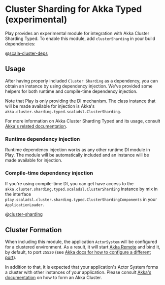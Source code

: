 <!--- Copyright (C) 2009-2019 Lightbend Inc. <https://www.lightbend.com> -->
# Cluster Sharding for Akka Typed (experimental)

Play provides an experimental module for integration with Akka Cluster Sharding Typed. To enable this module, add `clusterSharding` in your build dependencies:

@[scala-cluster-deps](code/scalaguide.clusterdeps.sbt)

## Usage

After having properly included `Cluster Sharding` as a dependency, you can obtain an instance by using dependency injection.
We've provided some helpers for both runtime and compile-time dependency injection.

Note that Play is only providing the DI mechanism. The class instance that will be made available for injection is Akka's `akka.cluster.sharding.typed.scaladsl.ClusterSharding`.

For more information on Akka Cluster Sharding Typed and its usage, consult [Akka's related documentation](https://doc.akka.io/docs/akka/2.6/typed/cluster-sharding.html).

### Runtime dependency injection

Runtime dependency injection works as any other runtime DI module in Play. The module will be automatically included and an instance will be made available for injection.

### Compile-time dependency injection

If you're using compile-time DI, you can get have access to the `akka.cluster.sharding.typed.scaladsl.ClusterSharding` instance by mix in the interface `play.scaladsl.cluster.sharding.typed.ClusterShardingComponents` in your `ApplicationLoader`.

@[cluster-sharding](code/components/ComponentsWithClusterSharding.scala)

## Cluster Formation

When including this module, the application `ActorSystem` will be configured for a clustered environment. As a result, it will start [Akka Remote](https://doc.akka.io/docs/akka/2.6/remoting-artery.html) and bind it, by default, to port `25520` (see [Akka docs for how to configure a different port](https://doc.akka.io/docs/akka/2.6/remoting-artery.html#configuration)).

In addition to that, it is expected that your application's Actor System forms a cluster with other instances of your application. Please consult [Akka's documentation](https://doc.akka.io/docs/akka/2.6/typed/cluster.html) on how to form an Akka Cluster.
